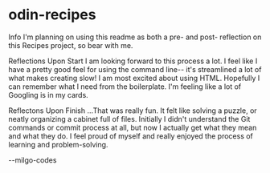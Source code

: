 # odin-recipes

Info
I'm planning on using this readme as both a pre- and post- reflection on this Recipes project, so bear with me.


Reflections Upon Start
I am looking forward to this process a lot. I feel like I have a pretty good feel for using the command line-- it's streamlined a lot of what makes creating slow! I am most excited about using HTML. Hopefully I can remember what I need from the boilerplate. I'm feeling like a lot of Googling is in my cards.

Reflectons Upon Finish
...That was really fun. It felt like solving a puzzle, or neatly organizing a cabinet full of files. Initially I didn't understand the Git commands or commit process at all, but now I actually get what they mean and what they do. I feel proud of myself and really enjoyed the process of learning and problem-solving.

--milgo-codes